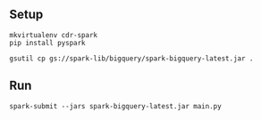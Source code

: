 Setup
-

```
mkvirtualenv cdr-spark
pip install pyspark

gsutil cp gs://spark-lib/bigquery/spark-bigquery-latest.jar .
```

Run
-

```
spark-submit --jars spark-bigquery-latest.jar main.py
```
